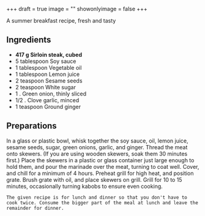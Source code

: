 +++
draft = true
image = ""
showonlyimage = false
+++

A summer breakfast recipe, fresh and tasty
<!--more-->

## Ingredients

- **417 g Sirloin steak, cubed**
- 5 tablespoon Soy sauce
- 1 tablespoon Vegetable oil
- 1 tablespoon Lemon juice
- 2 teaspoon Sesame seeds
- 2 teaspoon White sugar
- 1 . Green onion, thinly sliced
- 1/2 . Clove garlic, minced
- 1 teaspoon Ground ginger

## Preparations

In a glass or plastic bowl, whisk together the soy sauce, oil, lemon juice, sesame seeds, sugar, green onions, garlic, and ginger. Thread the meat onto skewers. (If you are using wooden skewers, soak them 30 minutes first.) Place the skewers in a plastic or glass container just large enough to hold them, and pour the marinade over the meat, turning to coat well. Cover, and chill for a minimum of 4 hours. Preheat grill for high heat, and position grate. Brush grate with oil, and place skewers on grill. Grill for 10 to 15 minutes, occasionally turning kabobs to ensure even cooking.  

`The given recipe is for lunch and dinner so that you don't have to cook twice. Consume the bigger part of the meal at lunch and leave the remainder for dinner.`
